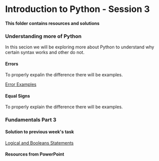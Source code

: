 # Introduction to Python - Session 3
#### This folder contains resources and solutions 

### Understanding more of Python
In this secion we will be exploring more about Python to understand why certain syntax works and other do not.
#### Errors
To properly expalin the difference there will be examples.

[Error Examples](https://github.com/KeaganKozlowski/python-course/blob/main/Session%203/Types%20of%20Errors/Errors.md)
#### Equal Signs
To properly explain the difference there will be examples.


### Fundamentals Part 3
#### Solution to previous week's task
[Logical and Booleans Statements](https://github.com/KeaganKozlowski/python-course/blob/main/Session%203/Session%202%20-%20Logical%20%2B%20Boolean.py)
#### Resources from PowerPoint


